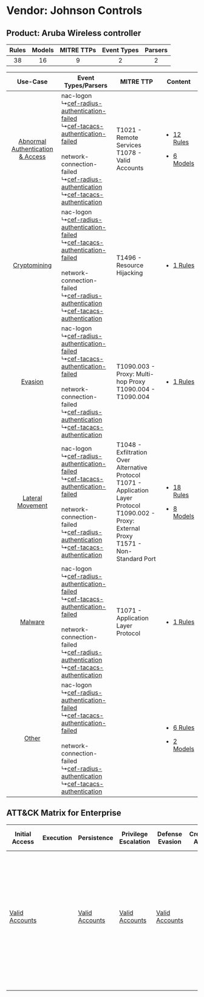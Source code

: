 Vendor: Johnson Controls
========================
Product: Aruba Wireless controller
----------------------------------
| Rules | Models | MITRE TTPs | Event Types | Parsers |
|:-----:|:------:|:----------:|:-----------:|:-------:|
|  38   |   16   |     9      |      2      |    2    |

|    Use-Case    | Event Types/Parsers    | MITRE TTP    | Content    |
|:----:| ---- | ---- | ---- |
| [Abnormal Authentication & Access](../../../UseCases/uc_abnormal_authentication_&_access.md) |  nac-logon<br> ↳[cef-radius-authentication-failed](Ps/pC_cefradiusauthenticationfailed.md)<br> ↳[cef-tacacs-authentication-failed](Ps/pC_ceftacacsauthenticationfailed.md)<br><br> network-connection-failed<br> ↳[cef-radius-authentication](Ps/pC_cefradiusauthentication.md)<br> ↳[cef-tacacs-authentication](Ps/pC_ceftacacsauthentication.md)<br> | T1021 - Remote Services<br>T1078 - Valid Accounts<br>    | [<ul><li>12 Rules</li></ul><ul><li>6 Models</li></ul>](RM/r_m_johnson_controls_aruba_wireless_controller_Abnormal_Authentication_&_Access.md) |
|    [Cryptomining](../../../UseCases/uc_cryptomining.md)    |  nac-logon<br> ↳[cef-radius-authentication-failed](Ps/pC_cefradiusauthenticationfailed.md)<br> ↳[cef-tacacs-authentication-failed](Ps/pC_ceftacacsauthenticationfailed.md)<br><br> network-connection-failed<br> ↳[cef-radius-authentication](Ps/pC_cefradiusauthentication.md)<br> ↳[cef-tacacs-authentication](Ps/pC_ceftacacsauthentication.md)<br> | T1496 - Resource Hijacking<br>    | [<ul><li>1 Rules</li></ul>](RM/r_m_johnson_controls_aruba_wireless_controller_Cryptomining.md)    |
|    [Evasion](../../../UseCases/uc_evasion.md)    |  nac-logon<br> ↳[cef-radius-authentication-failed](Ps/pC_cefradiusauthenticationfailed.md)<br> ↳[cef-tacacs-authentication-failed](Ps/pC_ceftacacsauthenticationfailed.md)<br><br> network-connection-failed<br> ↳[cef-radius-authentication](Ps/pC_cefradiusauthentication.md)<br> ↳[cef-tacacs-authentication](Ps/pC_ceftacacsauthentication.md)<br> | T1090.003 - Proxy: Multi-hop Proxy<br>T1090.004 - T1090.004<br>    | [<ul><li>1 Rules</li></ul>](RM/r_m_johnson_controls_aruba_wireless_controller_Evasion.md)    |
|    [Lateral Movement](../../../UseCases/uc_lateral_movement.md)    |  nac-logon<br> ↳[cef-radius-authentication-failed](Ps/pC_cefradiusauthenticationfailed.md)<br> ↳[cef-tacacs-authentication-failed](Ps/pC_ceftacacsauthenticationfailed.md)<br><br> network-connection-failed<br> ↳[cef-radius-authentication](Ps/pC_cefradiusauthentication.md)<br> ↳[cef-tacacs-authentication](Ps/pC_ceftacacsauthentication.md)<br> | T1048 - Exfiltration Over Alternative Protocol<br>T1071 - Application Layer Protocol<br>T1090.002 - Proxy: External Proxy<br>T1571 - Non-Standard Port<br> | [<ul><li>18 Rules</li></ul><ul><li>8 Models</li></ul>](RM/r_m_johnson_controls_aruba_wireless_controller_Lateral_Movement.md)    |
|    [Malware](../../../UseCases/uc_malware.md)    |  nac-logon<br> ↳[cef-radius-authentication-failed](Ps/pC_cefradiusauthenticationfailed.md)<br> ↳[cef-tacacs-authentication-failed](Ps/pC_ceftacacsauthenticationfailed.md)<br><br> network-connection-failed<br> ↳[cef-radius-authentication](Ps/pC_cefradiusauthentication.md)<br> ↳[cef-tacacs-authentication](Ps/pC_ceftacacsauthentication.md)<br> | T1071 - Application Layer Protocol<br>    | [<ul><li>1 Rules</li></ul>](RM/r_m_johnson_controls_aruba_wireless_controller_Malware.md)    |
|    [Other](../../../UseCases/uc_other.md)    |  nac-logon<br> ↳[cef-radius-authentication-failed](Ps/pC_cefradiusauthenticationfailed.md)<br> ↳[cef-tacacs-authentication-failed](Ps/pC_ceftacacsauthenticationfailed.md)<br><br> network-connection-failed<br> ↳[cef-radius-authentication](Ps/pC_cefradiusauthentication.md)<br> ↳[cef-tacacs-authentication](Ps/pC_ceftacacsauthentication.md)<br> |    | [<ul><li>6 Rules</li></ul><ul><li>2 Models</li></ul>](RM/r_m_johnson_controls_aruba_wireless_controller_Other.md)    |

ATT&CK Matrix for Enterprise
----------------------------
| Initial Access                                                      | Execution | Persistence                                                         | Privilege Escalation                                                | Defense Evasion                                                     | Credential Access | Discovery | Lateral Movement                                                     | Collection | Command and Control                                                                                                                                                                                                                                                                                                                                                          | Exfiltration                                                                                | Impact                                                                  |
| ------------------------------------------------------------------- | --------- | ------------------------------------------------------------------- | ------------------------------------------------------------------- | ------------------------------------------------------------------- | ----------------- | --------- | -------------------------------------------------------------------- | ---------- | ---------------------------------------------------------------------------------------------------------------------------------------------------------------------------------------------------------------------------------------------------------------------------------------------------------------------------------------------------------------------------- | ------------------------------------------------------------------------------------------- | ----------------------------------------------------------------------- |
| [Valid Accounts](https://attack.mitre.org/techniques/T1078)<br><br> |           | [Valid Accounts](https://attack.mitre.org/techniques/T1078)<br><br> | [Valid Accounts](https://attack.mitre.org/techniques/T1078)<br><br> | [Valid Accounts](https://attack.mitre.org/techniques/T1078)<br><br> |                   |           | [Remote Services](https://attack.mitre.org/techniques/T1021)<br><br> |            | [Non-Standard Port](https://attack.mitre.org/techniques/T1571)<br><br>[Proxy: Multi-hop Proxy](https://attack.mitre.org/techniques/T1090/003)<br><br>[Proxy: External Proxy](https://attack.mitre.org/techniques/T1090/002)<br><br>[Application Layer Protocol](https://attack.mitre.org/techniques/T1071)<br><br>[Proxy](https://attack.mitre.org/techniques/T1090)<br><br> | [Exfiltration Over Alternative Protocol](https://attack.mitre.org/techniques/T1048)<br><br> | [Resource Hijacking](https://attack.mitre.org/techniques/T1496)<br><br> |